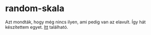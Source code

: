 # random-skala
Azt mondták, hogy még nincs ilyen, ami pedig van az elavult. Így hát készítettem egyet.
[Itt](https://gyarfasb.github.io/random-skala/) található.
